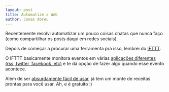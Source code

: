 ```yaml
---
layout: post
title: Automatize a Web
author: Jonas Abreu
---
```


Recentemente resolvi automatizar um pouco coisas chatas que nunca faço (como compartilhar os posts daqui em redes sociais).

Depois de começar a procurar uma ferramenta pra isso, lembrei do [IFTTT][1].

O IFTTT basicamente monitora eventos em várias [aplicações diferentes (rss, twitter, facebook, etc)][2] e te dá 
opção de fazer algo quando esse evento acontece.

Além de ser [absurdamente fácil de usar][3], já tem um monte de receitas prontas para você usar. Ah, e é gratuito :)

[1]: https://ifttt.com
[2]: https://ifttt.com/channels
[3]: https://ifttt.com/wtf

